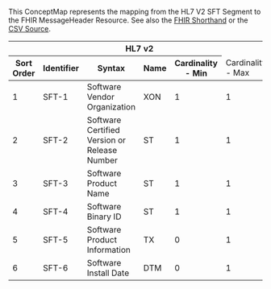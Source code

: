 
This ConceptMap represents the mapping from the HL7 V2 SFT Segment to the FHIR MessageHeader Resource. See also the <a href='https://github.com/HL7/v2-to-fhir/blob/master/tank/Segment SFT to MessageHeader.fsh'>FHIR Shorthand</a> or the <a href='https://github.com/HL7/v2-to-fhir/blob/master/mappings/segments/HL7 Segment - FHIR R4_ SFT[MessageHeader] - Sheet1.csv'>CSV Source</a>.
<table class='grid'><thead>
<tr><th colspan='6'>HL7 v2</th><th colspan='3'>Condition (IF True, args)</th><th colspan='3'>HL7 FHIR</th><th rowspan='2' title='Comments about the mapping'>Comments</th></tr>
<tr><th title='Rows are listed in sequence of how they appear in the v2 standard. The first column, Sort Order, provides a sort order that can re-create the original v2 standard sequence in case one opts to re-sort/filter the rows.'>Sort Order</th><th title='Contains an xml/json like path using the HL7 v2 XML approach of [MessageStructure].[GroupName or CHOICE].[SegmentName] where there may be multiple Group Names in play.'>Identifier</th><th title='Contains the first column of the Message Structure Table in the base standard.'>Syntax</th><th title='The formal name of the segment or group.'>Name</th><th title='The min cardinality expressed numerically.'>Cardinality - Min</th><td style='border-right: 2px' title='The max cardinality expressed numerically.'>Cardinality - Max</td><th title='Condition in an easy to read syntax (Computable ANTLR)'>Computable ANTLR</th><th title='Condition in FHIRPath Notation'>Computable FHIRPath</th><td style='border-right: 2px' title='Condition expressed in narrative form'>Narrative</td><th title='The FHIR resource that is the main resource that the v2 segment will map to.'>Primary Target</th><th title='The URL to the Segment Map that is to be used for the segment in this message structure in this location.'>Segment Map</th><th title='Defines for the Primary Target resource which resource.id it needs to reference.'>References</th></thead>
<tbody>
<tr><td>1</td><td>SFT-1</td><td>Software Vendor Organization</td><td>XON</td><td>1</td><td style='border-right: 2px'>1</td><td style='border-right: 2px'></td><td style='border-right: 2px'></td><td style='border-right: 2px'></td><td style='border-right: 2px'></td><td><a href='ConceptMap-segment-source-extension??-vendororganization(organization)-to-.html'>source.extension??-vendorOrganization(Organization)</a></td><td>Reference(Organization)</td><td>1</td></tr>
<tr><td>2</td><td>SFT-2</td><td>Software Certified Version or Release Number</td><td>ST</td><td>1</td><td style='border-right: 2px'>1</td><td style='border-right: 2px'></td><td style='border-right: 2px'></td><td style='border-right: 2px'></td><td><a href='https://hl7.org/fhir/R4/MessageHeader.MessageHeader-definitions.html#MessageHeader.source.version'>MessageHeader.source.version</a></td><td style='border-right: 2px'></td><td>string</td><td>1</td></tr>
<tr><td>3</td><td>SFT-3</td><td>Software Product Name</td><td>ST</td><td>1</td><td style='border-right: 2px'>1</td><td style='border-right: 2px'></td><td style='border-right: 2px'></td><td style='border-right: 2px'></td><td><a href='https://hl7.org/fhir/R4/MessageHeader.MessageHeader-definitions.html#MessageHeader.source.software'>MessageHeader.source.software</a></td><td style='border-right: 2px'></td><td>string</td><td>1</td></tr>
<tr><td>4</td><td>SFT-4</td><td>Software Binary ID</td><td>ST</td><td>1</td><td style='border-right: 2px'>1</td><td style='border-right: 2px'></td><td style='border-right: 2px'></td><td style='border-right: 2px'></td><td style='border-right: 2px'></td><td><a href='ConceptMap-segment-source-extension??-binaryidentifier-to-.html'>source.extension??-binaryIdentifier</a></td><td>string</td><td>1</td></tr>
<tr><td>5</td><td>SFT-5</td><td>Software Product Information</td><td>TX</td><td>0</td><td style='border-right: 2px'>1</td><td style='border-right: 2px'></td><td style='border-right: 2px'></td><td style='border-right: 2px'></td><td style='border-right: 2px'></td><td><a href='ConceptMap-segment-source-extension??-description-to-.html'>source.extension??-description</a></td><td>string</td><td>1</td></tr>
<tr><td>6</td><td>SFT-6</td><td>Software Install Date</td><td>DTM</td><td>0</td><td style='border-right: 2px'>1</td><td style='border-right: 2px'></td><td style='border-right: 2px'></td><td style='border-right: 2px'></td><td style='border-right: 2px'></td><td><a href='ConceptMap-segment-source-extension??-installdate-to-.html'>source.extension??-installDate</a></td><td>dateTime</td><td>1</td></tr>
</tbody>
</table>
